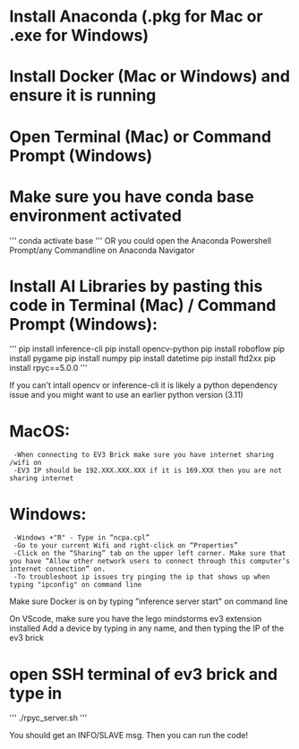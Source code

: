 # Install Anaconda (.pkg for Mac or .exe for Windows) 
# Install Docker (Mac or Windows) and ensure it is running
# Open Terminal (Mac) or Command Prompt (Windows)


# Make sure you have conda base environment activated
'''
conda activate base 
'''
OR you could open the Anaconda Powershell Prompt/any Commandline on Anaconda Navigator

# Install AI Libraries by pasting this code in Terminal (Mac) / Command Prompt (Windows):
'''
pip install inference-cli
pip install opencv-python
pip install roboflow
pip install pygame
pip install numpy
pip install datetime
pip install ftd2xx
pip install rpyc==5.0.0
'''


If you can't intall opencv or inference-cli it is likely a python dependency issue and you might want to use an earlier python version (3.11)


# MacOS:
     -When connecting to EV3 Brick make sure you have internet sharing /wifi on 
     -EV3 IP should be 192.XXX.XXX.XXX if it is 169.XXX then you are not sharing internet


# Windows:
     -Windows +"R" - Type in “ncpa.cpl”
     -Go to your current Wifi and right-click on “Properties”
     -Click on the “Sharing” tab on the upper left corner. Make sure that you have “Allow other network users to connect through this computer’s internet connection” on.
     -To troubleshoot ip issues try pinging the ip that shows up when typing "ipconfig" on command line



Make sure Docker is on by typing "inference server start" on command line

On VScode, make sure you have the lego mindstorms ev3 extension installed
Add a device by typing in any name, and then typing the IP of the ev3 brick


# open SSH terminal of ev3 brick and type in 
'''
./rpyc_server.sh
'''

You should get an INFO/SLAVE msg.
Then you can run the code!
